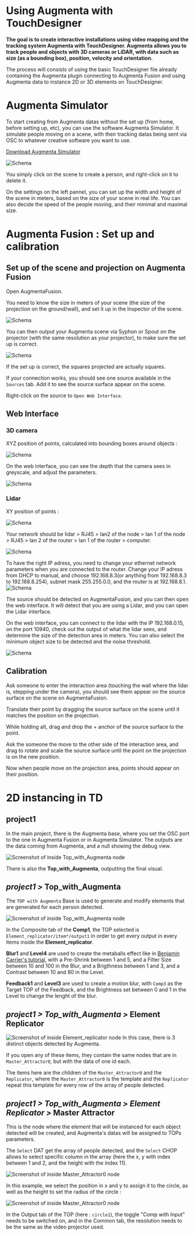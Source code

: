 # Using Augmenta with TouchDesigner

**The goal is to create interactive installations using video mapping and the tracking system Augmenta with TouchDesigner. Augmenta allows you to track people and objects with 3D cameras or LiDAR, with data such as size (as a bounding box), position, velocity and orientation.**

The process will consists of using the basic TouchDesigner file already containing the Augmenta plugin connecting to Augmenta Fusion and using Augmenta data to instance 2D or 3D elements on TouchDesigner.

# Augmenta Simulator

To start creating from Augmenta datas without the set up (from home, before setting up, etc), you can use the software Augmenta Simulator. It simulate people moving on a scene, with their tracking datas being sent via OSC to whatever creative software you want to use.

[Download Augmenta Simulator](https://augmenta.tech/downloads/)

![Schema](./images/screen10.png)

You simply click on the scene to create a person, and right-click on it to delete it.

On the settings on the left pannel, you can set up the width and height of the scene in meters, based on the size of your scene in real life.
You can also decide the speed of the people moving, and their minimal and maximal size.

# Augmenta Fusion : Set up and calibration

## Set up of the scene and projection on Augmenta Fusion

Open AugmentaFusion.

You need to know the size in meters of your scene (the size of the projection on the ground/wall), and set it up in the Inspector of the scene.

![Schema](./images/screen6.png)

You can then output your Augmenta scene via Syphon or Spout on the projector (with the same resolution as your projector), to make sure the set up is correct.

![Schema](./images/screen7.png)

If the set up is correct, the squares projected are actually squares.

If your connection works, you should see one source available in the `Sources` tab. Add it to see the source surface appear on the scene.

Right-click on the source to `Open Web Interface`.

## Web Interface

### 3D camera
XYZ position of points, calculated into bounding boxes around objects :

![Schema](./images/schema2.png)

On the web interface, you can see the depth that the camera sees in greyscale, and adjust the parameters.

![Schema](./images/synoptique2.png)

### Lidar
XY position of points :

![Schema](./images/schema.png)

Your network should be lidar > RJ45 > lan2 of the node > lan 1 of the node > RJ45 > lan 2  of the router > lan 1  of the router > computer.

<!-- (jsuis pas sure de l'ordre sur le routeur). -->

![Schema](./images/synoptique1.png)

To have the right IP adress, you need to change your ethernet network parameters when you are connected to the router.
Change your IP adress from DHCP to manual, and choose 192.168.8.3(or anything from 192.168.8.3 to 192.168.8.254), subnet mask 255.255.0.0, and the router is at 192.168.8.1.
![Schema](./images/screen9.png)

The source should be detected on AugmentaFusion, and you can then open the web interface. It will detect that you are using a Lidar, and you can open the Lidar interface.

On the web interface, you can connect to the lidar with the IP 192.168.0.15, on the port 10940, check out the output of what the lidar sees, and determine the size of the detection area in meters.
You can also select the minimum object size to be detected and the noise threshold.

![Schema](./images/screen8.png)

## Calibration

Ask someone to enter the interaction area (touching the wall where the lidar is, stepping under the camera), you should see them appear on the source surface on the scene on AugmentaFusion.

Translate their point by dragging the source surface on the scene until it matches the position on the projection.

While holding alt, drag and drop the + anchor of the source surface to the point.

Ask the someone the move to the other side of the interaction area, and drag to rotate and scale the source surface until the point on the projection is on the new position.

Now when people move on the projection area, points should appear on their position.

<!-- ajouter un gif -->

# 2D instancing in TD

## project1

In the main project, there is the Augmenta base, where you set the OSC port to the one in Augmenta Fusion or in Augmenta Simulator. The outputs are the data coming from Augmenta, and a null showing the debug view.

![Screenshot of inside Top_with_Augmenta node](./images/screen5.png)

There is also the **Top_with_Augmenta**, outputting the final visual.

## *project1 >* Top_with_Augmenta

The `TOP with Augmenta` Base is used to generate and modify elements that are generated for each person detected.

![Screenshot of inside Top_with_Augmenta node](./images/screen3.png)

In the Composite tab of the **Comp1**, the TOP selected is `Element_replicator/item*/output1` in order to get every output in every items inside the **Element_replicator**.

**Blur1** and **Level4** are used to create the metaballs effect like in [Benjamin Carrier's tutorial](https://www.youtube.com/watch?v=_8DY7myCNgk), with a Pre-Shrink between 1 and 5, and a Filter Size between 10 and 100 in the Blur, and a Brigthness between 1 and 3, and a Contrast between 10 and 80 in the Level.

**Feedback1** and **Level3** are used to create a motion blur, with `Comp3` as the Target TOP of the Feedback, and the Brightness set between 0 and 1 in the Level to change the lenght of the blur.

## *project1 > Top_with_Augmenta >* Element Replicator

![Screenshot of inside Element_replicator node](./images/screen2.png)
In this case, there is 3 distinct objects detected by Augmenta.

If you open any of these items, they contain the same nodes that are in `Master_Attractor0`, but with the data of one id each.

The items here are the children of the `Master_Attractor0` and the `Replicator`, where the `Master_Attractor0` is the template and the `Replicator` repeat this template for every row of the array of people detected.

## *project1 > Top_with_Augmenta > Element Replicator >* Master Attractor

This is the node where the element that will be instanced for each object detected will be created, and Augmenta's datas will be assigned to TOPs parameters.

The `Select` DAT get the array of people detected, and the `Select` CHOP allows to select specific column in the array (here the x, y with index between 1 and 2, and the height with the index 11).

![Screenshot of inside Master_Attractor0 node](./images/screen1.png)

In this example, we select the position in x and y to assign it to the circle, as well as the height to set the radius of the circle :

![Screenshot of inside Master_Attractor0 node](./images/screen4.png)

In the Output tab of the TOP (here : `circle1`), the toggle "Comp with Input" needs to be switched on, and in the Common tab, the resolution needs to be the same as the video projector used.